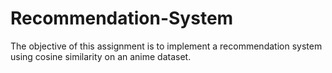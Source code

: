 # Recommendation-System
The objective of this assignment is to implement a recommendation system using cosine similarity on an anime dataset.
